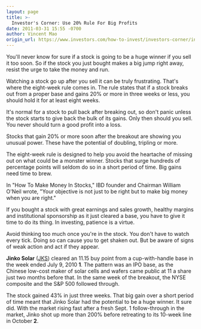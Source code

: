 ```yaml
---
layout: page
title: >-
  Investor's Corner: Use 20% Rule For Big Profits
date: 2011-03-31 15:55 -0700
author: Vincent Mao
origin_url: https://www.investors.com/how-to-invest/investors-corner/investors-corner-use-20-rule-for-big-profits/
---
```


You'll never know for sure if a stock is going to be a huge winner if you sell it too soon. So if the stock you just bought makes a big jump right away, resist the urge to take the money and run.

Watching a stock go up after you sell it can be truly frustrating. That's where the eight-week rule comes in. The rule states that if a stock breaks out from a proper base and gains 20% or more in three weeks or less, you should hold it for at least eight weeks.

It's normal for a stock to pull back after breaking out, so don't panic unless the stock starts to give back the bulk of its gains. Only then should you sell. You never should turn a good profit into a loss.

Stocks that gain 20% or more soon after the breakout are showing you unusual power. These have the potential of doubling, tripling or more.

The eight-week rule is designed to help you avoid the heartache of missing out on what could be a monster winner. Stocks that surge hundreds of percentage points will seldom do so in a short period of time. Big gains need time to brew.

In "How To Make Money In Stocks," IBD founder and Chairman William O'Neil wrote, "Your objective is not just to be right but to make big money when you are right."

If you bought a stock with great earnings and sales growth, healthy margins and institutional sponsorship as it just cleared a base, you have to give it time to do its thing. In investing, patience is a virtue.

Avoid thinking too much once you're in the stock. You don't have to watch every tick. Doing so can cause you to get shaken out. But be aware of signs of weak action and act if they appear.

**Jinko Solar** ([JKS](https://research.investors.com/quote.aspx?symbol=JKS)) cleared an 11.15 buy point from a cup-with-handle base in the week ended July 9, 2010 **1**. The pattern was an IPO base, as the Chinese low-cost maker of solar cells and wafers came public at 11 a share just two months before that. In the same week of the breakout, the NYSE composite and the S&P 500 followed through.

The stock gained 43% in just three weeks. That big gain over a short period of time meant that Jinko Solar had the potential to be a huge winner. It sure did. With the market rising fast after a fresh Sept. 1 follow-through in the market, Jinko shot up more than 200% before retreating to its 10-week line in October **2**.
